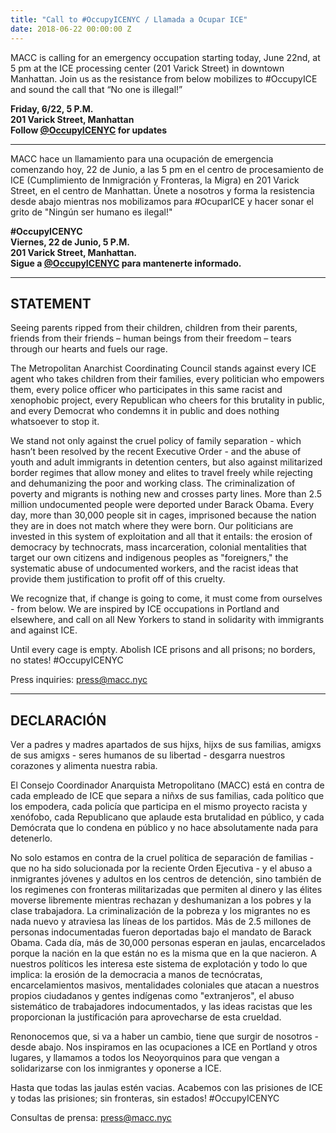 ```yaml
---
title: "Call to #OccupyICENYC / Llamada a Ocupar ICE"
date: 2018-06-22 00:00:00 Z
---
```


MACC is calling for an emergency occupation starting today, June 22nd, at 5 pm at the ICE processing center (201 Varick Street) in downtown Manhattan. Join us as the resistance from below mobilizes to #OccupyICE and sound the call that “No one is illegal!”   

**Friday, 6/22, 5 P.M.  
201 Varick Street, Manhattan  
Follow [@OccupyICENYC](https://twitter.com/occupyicenyc) for updates**

---

MACC hace un llamamiento para una ocupación de emergencia comenzando hoy, 22 de Junio, a las 5 pm en el  centro de procesamiento de ICE (Cumplimiento de Inmigración y Fronteras, la Migra) en 201 Varick Street, en el centro de Manhattan. Únete a nosotros y forma la resistencia desde abajo mientras nos mobilizamos para #OcuparICE y hacer sonar el grito de "Ningún ser humano es ilegal!"


**#OccupyICENYC  
Viernes, 22 de Junio, 5 P.M.  
201 Varick Street, Manhattan.  
Sigue a [@OccupyICENYC](https://twitter.com/occupyicenyc) para mantenerte informado.**


---

## STATEMENT
 
Seeing parents ripped from their children, children from their parents, friends from their friends – human beings from their freedom –  tears through our hearts and fuels our rage. 
 
The Metropolitan Anarchist Coordinating Council stands against every ICE agent who takes children from their families, every politician who empowers them, every police officer who participates in this same racist and xenophobic project, every Republican who cheers for this brutality in public, and every Democrat who condemns it in public and does nothing whatsoever to stop it.  
 
We stand not only against the cruel policy of family separation - which hasn’t been resolved by the recent Executive Order - and the abuse of youth and adult immigrants in detention centers, but also against militarized border regimes that allow money and elites to travel freely while rejecting and dehumanizing the poor and working class. The criminalization of poverty and migrants is nothing new and crosses party lines. More than 2.5 million undocumented people were deported under Barack Obama. Every day, more than 30,000 people sit in cages, imprisoned because the nation they are in does not match where they were born. Our politicians are invested in this system of exploitation and all that it entails: the erosion of democracy by technocrats, mass incarceration, colonial mentalities that target our own citizens and indigenous peoples as "foreigners," the systematic abuse of undocumented workers, and the racist ideas that provide them justification to profit off of this cruelty.  

We recognize that, if change is going to come, it must come from ourselves - from below. We are inspired by ICE occupations in Portland and elsewhere, and call on all New Yorkers to stand in solidarity with immigrants and against ICE.
 
Until every cage is empty. Abolish ICE prisons and all prisons; no borders, no states!
#OccupyICENYC

Press inquiries: press@macc.nyc

---

## DECLARACIÓN

Ver a padres y madres apartados de sus hijxs, hijxs de sus familias, amigxs de sus amigxs - seres humanos de su libertad - desgarra nuestros corazones y alimenta nuestra rabia.

El Consejo Coordinador Anarquista Metropolitano (MACC) está en contra de cada empleado de ICE que separa a niñxs de sus familias, cada político que los empodera, cada policía que participa en el mismo proyecto racista y xenófobo, cada Republicano que aplaude esta brutalidad en público, y cada Demócrata que lo condena en público y no hace absolutamente nada para detenerlo.

No solo estamos en contra de la cruel política de separación de familias - que no ha sido solucionada por la reciente Orden Ejecutiva - y el abuso a inmigrantes jóvenes y adultos en los centros de detención, sino también de los regimenes con fronteras militarizadas que permiten al dinero y las élites moverse libremente mientras rechazan y deshumanizan a los pobres y la clase trabajadora. La criminalización de la pobreza y los migrantes no es nada nuevo y atraviesa las líneas de los partidos. Más de 2.5 millones de personas indocumentadas fueron deportadas bajo el mandato de Barack Obama. Cada día, más de 30,000 personas esperan en jaulas, encarcelados porque la nación en la que están no es la misma que en la que nacieron. A nuestros políticos les interesa este sistema de explotación y todo lo que implica: la erosión de la democracia a manos de tecnócratas, encarcelamientos masivos, mentalidades coloniales que atacan a nuestros propios ciudadanos y gentes indígenas como "extranjeros", el abuso sistemático de trabajadores indocumentados, y las ideas racistas que les proporcionan la justificación para aprovecharse de esta crueldad.

Renonocemos que, si va a haber un cambio, tiene que surgir de nosotros - desde abajo. Nos inspiramos en las ocupaciones a ICE en Portland y otros lugares, y llamamos a todos los Neoyorquinos para que vengan a solidarizarse con los inmigrantes y oponerse a ICE.

Hasta que todas las jaulas estén vacias. Acabemos con las prisiones de ICE y todas las prisiones; sin fronteras, sin estados! #OccupyICENYC

Consultas de prensa: press@macc.nyc
